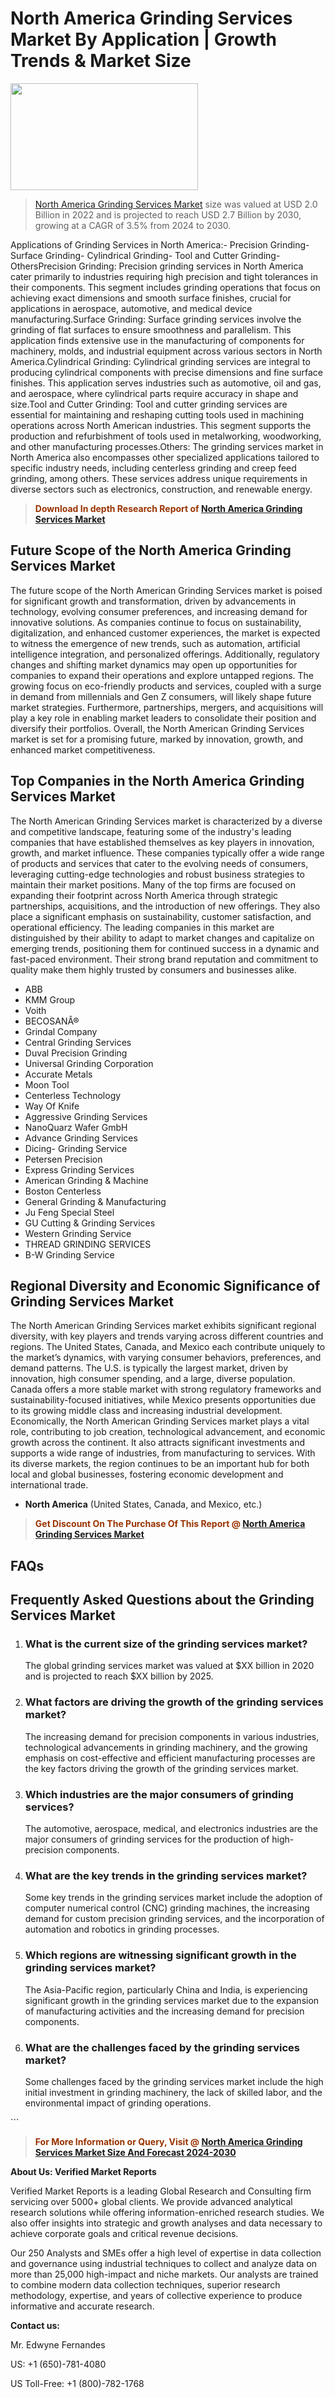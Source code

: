<p><h1>North America Grinding Services Market By Application | Growth Trends & Market Size</h1><p><img class="aligncenter size-medium wp-image-105565" src="https://ffe5etoiles.com/wp-content/uploads/2025/01/MST7-300x171.png" alt="" width="300" height="171" /></p><blockquote><p><a href="https://www.verifiedmarketreports.com/download-sample/?rid=530392&utm_source=Github-NA&utm_medium=352" target="_blank">North America Grinding Services Market</a> size was valued at USD 2.0 Billion in 2022 and is projected to reach USD 2.7 Billion by 2030, growing at a CAGR of 3.5% from 2024 to 2030.</p></blockquote>Applications of Grinding Services in North America:- Precision Grinding- Surface Grinding- Cylindrical Grinding- Tool and Cutter Grinding- OthersPrecision Grinding: Precision grinding services in North America cater primarily to industries requiring high precision and tight tolerances in their components. This segment includes grinding operations that focus on achieving exact dimensions and smooth surface finishes, crucial for applications in aerospace, automotive, and medical device manufacturing.Surface Grinding: Surface grinding services involve the grinding of flat surfaces to ensure smoothness and parallelism. This application finds extensive use in the manufacturing of components for machinery, molds, and industrial equipment across various sectors in North America.Cylindrical Grinding: Cylindrical grinding services are integral to producing cylindrical components with precise dimensions and fine surface finishes. This application serves industries such as automotive, oil and gas, and aerospace, where cylindrical parts require accuracy in shape and size.Tool and Cutter Grinding: Tool and cutter grinding services are essential for maintaining and reshaping cutting tools used in machining operations across North American industries. This segment supports the production and refurbishment of tools used in metalworking, woodworking, and other manufacturing processes.Others: The grinding services market in North America also encompasses other specialized applications tailored to specific industry needs, including centerless grinding and creep feed grinding, among others. These services address unique requirements in diverse sectors such as electronics, construction, and renewable energy.</p><blockquote><p><span style="color: #993300;"><strong>Download In depth Research Report of <a href="https://www.verifiedmarketreports.com/download-sample/?rid=530392&utm_source=Github-NA&utm_medium=352">North America Grinding Services Market</a></strong></span></p></blockquote><h2>Future Scope of the North America Grinding Services Market</h2><p>The future scope of the North American Grinding Services market is poised for significant growth and transformation, driven by advancements in technology, evolving consumer preferences, and increasing demand for innovative solutions. As companies continue to focus on sustainability, digitalization, and enhanced customer experiences, the market is expected to witness the emergence of new trends, such as automation, artificial intelligence integration, and personalized offerings. Additionally, regulatory changes and shifting market dynamics may open up opportunities for companies to expand their operations and explore untapped regions. The growing focus on eco-friendly products and services, coupled with a surge in demand from millennials and Gen Z consumers, will likely shape future market strategies. Furthermore, partnerships, mergers, and acquisitions will play a key role in enabling market leaders to consolidate their position and diversify their portfolios. Overall, the North American Grinding Services market is set for a promising future, marked by innovation, growth, and enhanced market competitiveness.</p><h2>Top Companies in the North America Grinding Services Market</h2><p>The North American Grinding Services market is characterized by a diverse and competitive landscape, featuring some of the industry's leading companies that have established themselves as key players in innovation, growth, and market influence. These companies typically offer a wide range of products and services that cater to the evolving needs of consumers, leveraging cutting-edge technologies and robust business strategies to maintain their market positions. Many of the top firms are focused on expanding their footprint across North America through strategic partnerships, acquisitions, and the introduction of new offerings. They also place a significant emphasis on sustainability, customer satisfaction, and operational efficiency. The leading companies in this market are distinguished by their ability to adapt to market changes and capitalize on emerging trends, positioning them for continued success in a dynamic and fast-paced environment. Their strong brand reputation and commitment to quality make them highly trusted by consumers and businesses alike.</p><p><ul><li>ABB </li><li> KMM Group </li><li> Voith </li><li> BECOSANÂ® </li><li> Grindal Company </li><li> Central Grinding Services </li><li> Duval Precision Grinding </li><li> Universal Grinding Corporation </li><li> Accurate Metals </li><li> Moon Tool </li><li> Centerless Technology </li><li> Way Of Knife </li><li> Aggressive Grinding Services </li><li> NanoQuarz Wafer GmbH </li><li> Advance Grinding Services </li><li> Dicing- Grinding Service </li><li> Petersen Precision </li><li> Express Grinding Services </li><li> American Grinding & Machine </li><li> Boston Centerless </li><li> General Grinding & Manufacturing </li><li> Ju Feng Special Steel </li><li> GU Cutting & Grinding Services </li><li> Western Grinding Service </li><li> THREAD GRINDING SERVICES </li><li> B-W Grinding Service</li></ul></p><h2>Regional Diversity and Economic Significance of Grinding Services Market</h2><p>The North American Grinding Services market exhibits significant regional diversity, with key players and trends varying across different countries and regions. The United States, Canada, and Mexico each contribute uniquely to the market’s dynamics, with varying consumer behaviors, preferences, and demand patterns. The U.S. is typically the largest market, driven by innovation, high consumer spending, and a large, diverse population. Canada offers a more stable market with strong regulatory frameworks and sustainability-focused initiatives, while Mexico presents opportunities due to its growing middle class and increasing industrial development. Economically, the North American Grinding Services market plays a vital role, contributing to job creation, technological advancement, and economic growth across the continent. It also attracts significant investments and supports a wide range of industries, from manufacturing to services. With its diverse markets, the region continues to be an important hub for both local and global businesses, fostering economic development and international trade.</p><ul> <li><strong>North America</strong> (United States, Canada, and Mexico, etc.)</li></ul><blockquote><p><span style="color: #993300;"><strong>Get Discount On The Purchase Of This Report @ <a href="https://www.verifiedmarketreports.com/ask-for-discount/?rid=530392&utm_source=Github-NA&utm_medium=352">North America Grinding Services Market</a></strong></span></p></blockquote><h2>FAQs</h2><p><h2>Frequently Asked Questions about the Grinding Services Market</h1><ol> <li> <h3>What is the current size of the grinding services market?</div><div></h3> <p>The global grinding services market was valued at $XX billion in 2020 and is projected to reach $XX billion by 2025.</p> </li> <li> <h3>What factors are driving the growth of the grinding services market?</div><div></h3> <p>The increasing demand for precision components in various industries, technological advancements in grinding machinery, and the growing emphasis on cost-effective and efficient manufacturing processes are the key factors driving the growth of the grinding services market.</p> </li> <li> <h3>Which industries are the major consumers of grinding services?</div><div></h3> <p>The automotive, aerospace, medical, and electronics industries are the major consumers of grinding services for the production of high-precision components.</p> </li> <li> <h3>What are the key trends in the grinding services market?</div><div></h3> <p>Some key trends in the grinding services market include the adoption of computer numerical control (CNC) grinding machines, the increasing demand for custom precision grinding services, and the incorporation of automation and robotics in grinding processes.</p> </li> <li> <h3>Which regions are witnessing significant growth in the grinding services market?</div><div></h3> <p>The Asia-Pacific region, particularly China and India, is experiencing significant growth in the grinding services market due to the expansion of manufacturing activities and the increasing demand for precision components.</p> </li> <li> <h3>What are the challenges faced by the grinding services market?</div><div></h3> <p>Some challenges faced by the grinding services market include the high initial investment in grinding machinery, the lack of skilled labor, and the environmental impact of grinding operations.</p> </li></ol></body></html>```</p><blockquote><p><span style="color: #993300;"><strong>For More Information or Query, Visit @ <a href="https://www.verifiedmarketreports.com/product/grinding-services-market/">North America Grinding Services Market Size And Forecast 2024-2030</a></strong></span></p></blockquote><p><strong>About Us: Verified Market Reports</strong></p><p>Verified Market Reports is a leading Global Research and Consulting firm servicing over 5000+ global clients. We provide advanced analytical research solutions while offering information-enriched research studies. We also offer insights into strategic and growth analyses and data necessary to achieve corporate goals and critical revenue decisions.</p><p>Our 250 Analysts and SMEs offer a high level of expertise in data collection and governance using industrial techniques to collect and analyze data on more than 25,000 high-impact and niche markets. Our analysts are trained to combine modern data collection techniques, superior research methodology, expertise, and years of collective experience to produce informative and accurate research.</p><p><strong>Contact us:</strong></p><p>Mr. Edwyne Fernandes</p><p>US: +1 (650)-781-4080</p><p>US Toll-Free: +1 (800)-782-1768</p>
